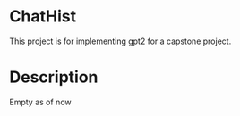 # ChatHist

This project is for implementing gpt2 for a capstone project.

# Description

Empty as of now
